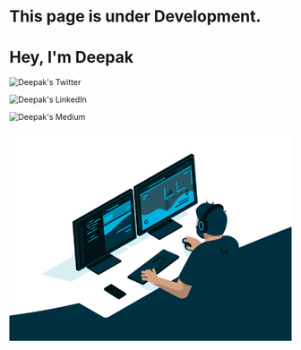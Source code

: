 # This page is under Development. 
# Hey, I'm Deepak

  ![Deepak's Twitter](https://img.shields.io/badge/twitter-%231DA1F2.svg?&style=for-the-badge&logo=twitter&logoColor=white)

  ![Deepak's LinkedIn](https://img.shields.io/badge/linkedin-%230077B5.svg?&style=for-the-badge&logo=linkedin&logoColor=white)

  ![Deepak's Medium](https://img.shields.io/badge/medium-%2312100E.svg?&style=for-the-badge&logo=medium&logoColor=white)

  <img src="assets/code.gif" align="right">


<!--
**deepak-pro/deepak-pro** is a ✨ _special_ ✨ repository because its `README.md` (this file) appears on your GitHub profile.

Here are some ideas to get you started:

- 🔭 I’m currently working on ...
- 🌱 I’m currently learning ...
- 👯 I’m looking to collaborate on ...
- 🤔 I’m looking for help with ...
- 💬 Ask me about ...
- 📫 How to reach me: ...
- 😄 Pronouns: ...
- ⚡ Fun fact: ...
-->
